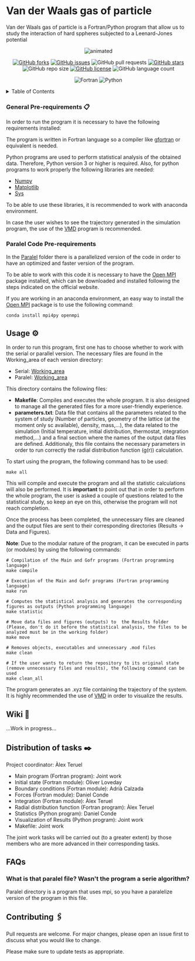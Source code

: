 #  Van der Waals gas of particle

 Van der Waals gas of particle is a Fortran/Python program that allow us to study the interaction of hard sppheres subjected to a Leenard-Jones potential


<p align="center">
  <img src="https://user-images.githubusercontent.com/66941005/155822626-9a3d667d-cf97-44cb-b0a4-29d1b485c6d4.gif" alt="animated" />
</p>

<div align="center">
 
[![GitHub forks](https://img.shields.io/github/forks/Eines-Informatiques-Avancades/Project-II)](https://github.com/Eines-Informatiques-Avancades/Project-II/network)
[![GitHub issues](https://img.shields.io/github/issues/Eines-Informatiques-Avancades/Project-II)](https://github.com/Eines-Informatiques-Avancades/Project-II/issues)
![GitHub pull requests](https://img.shields.io/github/issues-pr/Eines-Informatiques-Avancades/Project-II)
[![GitHub stars](https://img.shields.io/github/stars/Eines-Informatiques-Avancades/Project-II)](https://github.com/Eines-Informatiques-Avancades/Project-II/stargazers)
![GitHub repo size](https://img.shields.io/github/repo-size/Eines-Informatiques-Avancades/Project-II)
[![GitHub license](https://img.shields.io/github/license/Eines-Informatiques-Avancades/Project-II)](https://github.com/Eines-Informatiques-Avancades/Project-II)
![GitHub language count](https://img.shields.io/github/languages/count/Eines-Informatiques-Avancades/Project-II)

![Fortran](https://img.shields.io/badge/Fortran-%23734F96.svg?style=for-the-badge&logo=fortran&logoColor=white)
![Python](https://img.shields.io/badge/python-3670A0?style=for-the-badge&logo=python&logoColor=ffdd54)
</div>


<!-- TABLE OF CONTENTS -->
<details>
  <summary>Table of Contents</summary>
  <ol>
    <li><a href="#Pre-requirements">Pre-requirements</a></li>
    <li><a href="#Usage">Usage</a></li>
    <li><a href="#wiki">Wiki</a></li>
    <li><a href="#Distribution-of-tasks">Distribution of tasks</a></li>
    <li><a href="##FAQs">FAQs</a></li>
   <li><a href="#contributing">Contributing</a></li>
  </ol>
</details>


<!-- Pre-requirements -->
### General Pre-requirements 📋

In order to run the program it is necessary to have the following requirements installed:

The program is written in Fortran language so a compiler like [gfortran](https://gcc.gnu.org/wiki/GFortran) or equivalent is needed.

Python programs are used to perform statistical analysis of the obtained data. Therefore, Python version 3 or higher is required. Also, for python programs to work properly the following libraries are needed:

- [Numpy](https://numpy.org)
- [Matplotlib](https://matplotlib.org)
- [Sys](https://docs.python.org/3/library/sys.html)

To be able to use these libraries, it is recommended to work with anaconda environment.

In case the user wishes to see the trajectory generated in the simulation program, the use of the [VMD](https://www.ks.uiuc.edu/Research/vmd/) program is recommended.

<!-- Paralel Code -->
### Paralel Code Pre-requirements
In the [Paralel](https://github.com/Eines-Informatiques-Avancades/Project-II/tree/master/Paralel) folder there is a parallelized version of the code in order to have an optimized and faster version of the program. 

To be able to work with this code it is necessary to have the [Open MPI](https://www.open-mpi.org/) package installed, which can be downloaded and installed following the steps indicated on the official website.

If you are working in an anaconda environment, an easy way to install the [Open MPI](https://www.open-mpi.org/) package is to use the following command:
```
conda install mpi4py openmpi
```

<!-- Usage -->
## Usage ⚙️
In order to run this program, first one has to choose whether to work with the serial or parallel version. The necessary files are found in the Working_area of each version directory:

- Serial: [Working_area](https://github.com/Eines-Informatiques-Avancades/Project-II/tree/master/Serie/Working_Area)
- Paralel: [Working_area](https://github.com/Eines-Informatiques-Avancades/Project-II/tree/master/Paralel/Working_Area)

This directory contains the following files:

- **Makefile**: Compiles and executes the whole program. It is also designed to manage all the generated files for a more user-friendly experience.
- **parameters.txt**: Data file that contains all the parameters related to the system of study (Number of particles, geometry of the lattice (at the moment only sc available), density, mass,...), the data related to the simulation (Initial temperature, initial distribution, thermostat, integration method,...) and a final section where the names of the output data files are defined. Additionaly, this file contains the necessary parameters in order to run correctly the radial distribution function (g(r)) calculation. 

To start using the program, the following command has to be used:
```
make all
```
This will compile and execute the program and all the statistic calculations will also be performed. It is **important** to point out that in order to perform the whole program, the user is asked a couple of questions related to the statistical study, so keep an eye on this, otherwise the program will not reach completion.

Once the process has been completed, the unnecessary files are cleaned and the output files are sent to their corresponding directories (Results -> Data and Figures).

**Note**: Due to the modular nature of the program, it can be executed in parts (or modules) by using the following commands:

```
# Compilation of the Main and Gofr programs (Fortran programming language)
make compile

# Execution of the Main and Gofr programs (Fortran programming language)
make run

# Computes the statistical analysis and generates the corresponding figures as outputs (Python programming language)
make statistic

# Move data files and figures (outputs) to  the Results folder (Please, don't do it before the statistical analysis, the files to be analyzed must be in the working folder) 
make move

# Removes objects, executables and unnecessary .mod files
make clean

# If the user wants to return the repository to its original state (remove unnecessary files and results), the following command can be used
make clean_all
```
The program generates an .xyz file containing the trajectory of the system. It is highly recommended the use of [VMD](https://www.ks.uiuc.edu/Research/vmd/) in order to visualize the results.

## Wiki 📖

...Work in progress...


<!-- DISTRIBUTION OF TASKS -->
## Distribution of tasks ✒️ 
Project coordinator: Àlex Teruel

- Main program (Fortran program): Joint work
- Initial state (Fortran module): Oliver Loveday
- Boundary conditions (Fortran module): Adrià Calzada
- Forces (Fortran module): Daniel Conde
- Integration (Fortran module): Àlex Teruel
- Radial distribution function (Fortran program): Àlex Teruel
- Statistics (Python program): Daniel Conde
- Visualization of Results (Python program): Joint work
- Makefile: Joint work

The joint work tasks will be carried out (to a greater extent) by those members who are more advanced in their corresponding tasks.

<!-- FAQs -->
## FAQs

### What is that paralel file? Wasn't the program a serie algorithm?

Paralel directory is a program that uses mpi, so you have a paralelize version of the program in this file.


<!-- CONTRIBUTING -->
## Contributing 🖇️
Pull requests are welcome. For major changes, please open an issue first to discuss what you would like to change.

Please make sure to update tests as appropriate.


